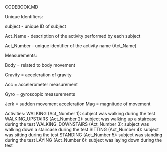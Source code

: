 CODEBOOK.MD

Unique Identifiers:

subject - unique ID of subject

Act_Name - description of the activity performed by each subject

Act_Number - unique identifier of the activity name (Act_Name)

Measurements:

Body = related to body movement

Gravity = acceleration of gravity

Acc = accelerometer measurement

Gyro = gyroscopic measurements

Jerk = sudden movement acceleration
Mag = magnitude of movement


Activities:
WALKING (Act_Number 1): subject was walking during the test
WALKING_UPSTAIRS (Act_Number 2): subject was walking up a staircase during the test
WALKING_DOWNSTAIRS (Act_Number 3): subject was walking down a staircase during the test
SITTING (Act_Number 4): subject was sitting during the test
STANDING (Act_Number 5): subject was standing during the test
LAYING (Act_Number 6): subject was laying down during the test


